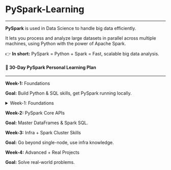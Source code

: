 # PySpark-Learning

---

**PySpark** is used in Data Science to handle big data efficiently.

It lets you process and analyze large datasets in parallel across multiple machines, using Python with the power of Apache Spark.

👉 **In short:** PySpark = Python + Spark = Fast, scalable big data analysis.

#### 🚀 30-Day PySpark Personal Learning Plan
---
**Week-1:** Foundations

**Goal:** Build Python & SQL skills, get PySpark running locally.
<details>
  <summary>Week-1: Foundations </summary>

  - **Goal:** Build Python & SQL skills, get PySpark running locally.
  - **📘 Day 00:** Generic
  - **📘 Day 01:** Python Basics

</details>

**Week-2:** PySpark Core APIs

**Goal:** Master DataFrames & Spark SQL.

**Week-3:**  Infra + Spark Cluster Skills

**Goal:** Go beyond single-node, use infra knowledge.

**Week-4:**  Advanced + Real Projects

**Goal:** Solve real-world problems.
